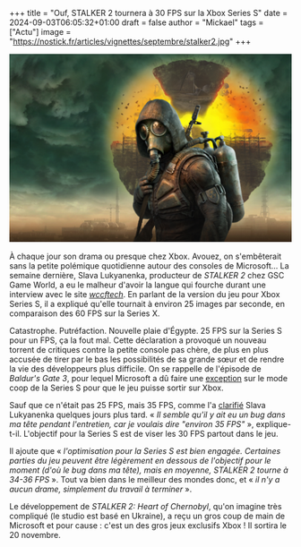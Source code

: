 +++
title = "Ouf, STALKER 2 tournera à 30 FPS sur la Xbox Series S"
date = 2024-09-03T06:05:32+01:00
draft = false
author = "Mickael"
tags = ["Actu"]
image = "https://nostick.fr/articles/vignettes/septembre/stalker2.jpg"
+++

![STALKER 2](stalker2.jpg "")

À chaque jour son drama ou presque chez Xbox. Avouez, on s'embêterait sans la petite polémique quotidienne autour des consoles de Microsoft… La semaine dernière, Slava Lukyanenka, producteur de *STALKER 2* chez GSC Game World, a eu le malheur d'avoir la langue qui fourche durant une interview avec le site *[wccftech](https://wccftech.com/stalker-2-currently-runs-at-25-fps-on-series-s-but-xbox-is-helping-with-optimization-devs-praise-their-support/)*. En parlant de la version du jeu pour Xbox Series S, il a expliqué qu'elle tournait à environ 25 images par seconde, en comparaison des 60 FPS sur la Series X.

Catastrophe. Putréfaction. Nouvelle plaie d'Égypte. 25 FPS sur la Series S pour un FPS, ça la fout mal. Cette déclaration a provoqué un nouveau torrent de critiques contre la petite console pas chère, de plus en plus accusée de tirer par le bas les possibilités de sa grande sœur et de rendre la vie des développeurs plus difficile. On se rappelle de l'épisode de *Baldur's Gate 3*, pour lequel Microsoft a dû faire une [exception](https://www.polygon.com/23861365/baldurs-gate-3-xbox-series-s-analysis) sur le mode coop de la Series S pour que le jeu puisse sortir sur Xbox.

Sauf que ce n'était pas 25 FPS, mais 35 FPS, comme l'a [clarifié](https://x.com/Ed_Wing/status/1829931865689497795) Slava Lukyanenka quelques jours plus tard. « *Il semble qu'il y ait eu un bug dans ma tête pendant l'entretien, car je voulais dire "environ 35 FPS"* », explique-t-il. L'objectif pour la Series S est de viser les 30 FPS partout dans le jeu. 

Il ajoute que « *l'optimisation pour la Series S est bien engagée. Certaines parties du jeu peuvent être légèrement en dessous de l'objectif pour le moment (d'où le bug dans ma tête), mais en moyenne, STALKER 2 tourne à 34-36 FPS* ». Tout va bien dans le meilleur des mondes donc, et « *il n'y a aucun drame, simplement du travail à terminer* ».

Le développement de *STALKER 2: Heart of Chernobyl*, qu'on imagine très compliqué (le studio est basé en Ukraine), a reçu un gros coup de main de Microsoft et pour cause : c'est un des gros jeux exclusifs Xbox ! Il sortira le 20 novembre.
